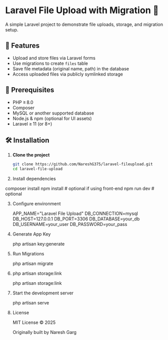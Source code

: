 # Laravel File Upload with Migration 📁

A simple Laravel project to demonstrate file uploads, storage, and migration setup.

## 🧰 Features

- Upload and store files via Laravel forms  
- Use migrations to create `files` table  
- Save file metadata (original name, path) in the database  
- Access uploaded files via publicly symlinked storage  

## 🚀 Prerequisites

- PHP ≥ 8.0  
- Composer  
- MySQL or another supported database  
- Node.js & npm (optional for UI assets)  
- Laravel ≥ 11 (or 8+)  

## 🛠️ Installation

1. **Clone the project**  
   ```bash
   git clone https://github.com/NareshG375/laravel-fileupload.git
   cd laravel-file-upload


2. Install dependencies

  composer install
  npm install # optional if using front-end
  npm run dev # optional

3. Configure environment


   APP_NAME="Laravel File Upload"
   DB_CONNECTION=mysql
   DB_HOST=127.0.0.1
   DB_PORT=3306
   DB_DATABASE=your_db
   DB_USERNAME=your_user
   DB_PASSWORD=your_pass
4. Generate App Key

   php artisan key:generate

5. Run Migrations

   php artisan migrate

6. php artisan storage:link

   php artisan storage:link

7. Start the development server

   php artisan serve   

8. License

   MIT License © 2025

   Originally built by Naresh Garg